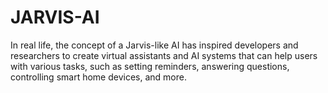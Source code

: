 # JARVIS-AI
In real life, the concept of a Jarvis-like AI has inspired developers and researchers to create virtual assistants and AI systems that can help users with various tasks, such as setting reminders, answering questions, controlling smart home devices, and more.
